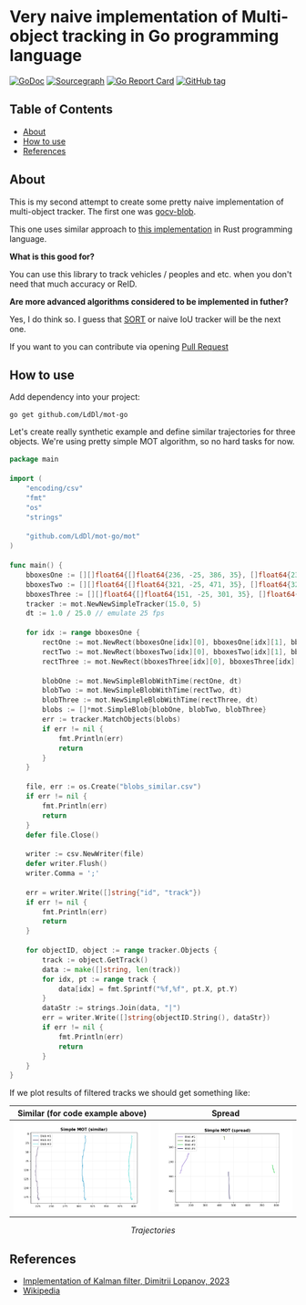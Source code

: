 # Very naive implementation of Multi-object tracking in Go programming language
[![GoDoc](https://godoc.org/github.com/LdDl/mot-go?status.svg)](https://godoc.org/github.com/LdDl/mot-go)
[![Sourcegraph](https://sourcegraph.com/github.com/LdDl/mot-go/-/badge.svg)](https://sourcegraph.com/github.com/LdDl/mot-go?badge)
[![Go Report Card](https://goreportcard.com/badge/github.com/LdDl/mot-go)](https://goreportcard.com/report/github.com/LdDl/mot-go)
[![GitHub tag](https://img.shields.io/github/tag/LdDl/mot-go.svg)](https://github.com/LdDl/mot-go/releases)

## Table of Contents

- [About](#about)
- [How to use](#how-to-use)
- [References](#References)

## About

This is my second attempt to create some pretty naive implementation of multi-object tracker. The first one was [gocv-blob](https://github.com/LdDl/gocv-blob).

This one uses similar approach to [this implementation](https://github.com/LdDl/mot-rs) in Rust programming language.


**What is this good for?**

You can use this library to track vehicles / peoples and etc. when you don't need that much accuracy or ReID.

**Are more advanced algorithms considered to be implemented in futher?**

Yes, I do think so. I guess that [SORT](https://arxiv.org/abs/1602.00763) or naive IoU tracker will be the next one.

If you want to you can contribute via opening [Pull Request](https://github.com/LdDl/mot-go/compare)

## How to use

Add dependency into your project:
```shell
go get github.com/LdDl/mot-go
```

Let's create really synthetic example and define similar trajectories for three objects.
We're using pretty simple MOT algorithm, so no hard tasks for now.

```go
package main

import (
	"encoding/csv"
	"fmt"
	"os"
	"strings"

	"github.com/LdDl/mot-go/mot"
)

func main() {
	bboxesOne := [][]float64{[]float64{236, -25, 386, 35}, []float64{237, -24, 387, 36}, []float64{238, -22, 388, 38}, []float64{236, -20, 386, 40}, []float64{236, -19, 386, 41}, []float64{237, -18, 387, 42}, []float64{237, -18, 387, 42}, []float64{238, -17, 388, 43}, []float64{237, -14, 387, 46}, []float64{237, -14, 387, 46}, []float64{237, -12, 387, 48}, []float64{237, -12, 387, 48}, []float64{237, -11, 387, 49}, []float64{237, -11, 387, 49}, []float64{237, -10, 387, 50}, []float64{237, -10, 387, 50}, []float64{237, -8, 387, 52}, []float64{237, -8, 387, 52}, []float64{236, -7, 386, 53}, []float64{236, -7, 386, 53}, []float64{236, -6, 386, 54}, []float64{236, -6, 386, 54}, []float64{236, -2, 386, 58}, []float64{235, 0, 385, 60}, []float64{236, 2, 386, 62}, []float64{236, 5, 386, 65}, []float64{236, 9, 386, 69}, []float64{235, 12, 385, 72}, []float64{235, 14, 385, 74}, []float64{233, 16, 383, 76}, []float64{232, 26, 382, 86}, []float64{233, 28, 383, 88}, []float64{233, 40, 383, 100}, []float64{233, 30, 383, 90}, []float64{232, 22, 382, 82}, []float64{232, 34, 382, 94}, []float64{232, 21, 382, 81}, []float64{233, 40, 383, 100}, []float64{232, 40, 382, 100}, []float64{232, 40, 382, 100}, []float64{232, 36, 382, 96}, []float64{232, 53, 382, 113}, []float64{232, 50, 382, 110}, []float64{233, 55, 383, 115}, []float64{232, 50, 382, 110}, []float64{234, 68, 384, 128}, []float64{231, 49, 381, 109}, []float64{232, 68, 382, 128}, []float64{231, 31, 381, 91}, []float64{232, 64, 382, 124}, []float64{233, 71, 383, 131}, []float64{231, 64, 381, 124}, []float64{231, 74, 381, 134}, []float64{231, 64, 381, 124}, []float64{230, 77, 380, 137}, []float64{232, 82, 382, 142}, []float64{232, 78, 382, 138}, []float64{232, 78, 382, 138}, []float64{231, 79, 381, 139}, []float64{231, 79, 381, 139}, []float64{231, 91, 381, 151}, []float64{232, 78, 382, 138}, []float64{232, 78, 382, 138}, []float64{233, 90, 383, 150}, []float64{232, 92, 382, 152}, []float64{232, 92, 382, 152}, []float64{233, 98, 383, 158}, []float64{232, 100, 382, 160}, []float64{231, 92, 381, 152}, []float64{233, 110, 383, 170}, []float64{234, 92, 384, 152}, []float64{234, 92, 384, 152}, []float64{234, 110, 384, 170}, []float64{234, 92, 384, 152}, []float64{233, 104, 383, 164}, []float64{234, 111, 384, 171}, []float64{234, 106, 384, 166}, []float64{234, 106, 384, 166}, []float64{233, 124, 383, 184}, []float64{236, 125, 386, 185}, []float64{236, 125, 386, 185}, []float64{232, 120, 382, 180}, []float64{236, 131, 386, 191}, []float64{232, 132, 382, 192}, []float64{238, 139, 388, 199}, []float64{236, 141, 386, 201}, []float64{232, 151, 382, 211}, []float64{236, 145, 386, 205}, []float64{236, 145, 386, 205}, []float64{231, 133, 381, 193}, []float64{237, 148, 387, 208}, []float64{237, 148, 387, 208}, []float64{237, 148, 387, 208}, []float64{237, 148, 387, 208}, []float64{237, 148, 387, 208}, []float64{237, 148, 387, 208}, []float64{237, 148, 387, 208}, []float64{237, 148, 387, 208}, []float64{237, 148, 387, 208}, []float64{237, 148, 387, 208}, []float64{237, 148, 387, 208}, []float64{237, 148, 387, 208}, []float64{237, 148, 387, 208}, []float64{237, 148, 387, 208}, []float64{237, 148, 387, 208}, []float64{237, 148, 387, 208}, []float64{237, 148, 387, 208}, []float64{237, 148, 387, 208}, []float64{237, 148, 387, 208}, []float64{237, 148, 387, 208}, []float64{237, 148, 387, 208}, []float64{237, 148, 387, 208}}
	bboxesTwo := [][]float64{[]float64{321, -25, 471, 35}, []float64{322, -24, 472, 36}, []float64{323, -22, 473, 38}, []float64{321, -20, 471, 40}, []float64{321, -19, 471, 41}, []float64{322, -18, 472, 42}, []float64{322, -18, 472, 42}, []float64{323, -17, 473, 43}, []float64{322, -14, 472, 46}, []float64{322, -14, 472, 46}, []float64{322, -12, 472, 48}, []float64{322, -12, 472, 48}, []float64{322, -11, 472, 49}, []float64{322, -11, 472, 49}, []float64{322, -10, 472, 50}, []float64{322, -10, 472, 50}, []float64{322, -8, 472, 52}, []float64{322, -8, 472, 52}, []float64{321, -7, 471, 53}, []float64{321, -7, 471, 53}, []float64{321, -6, 471, 54}, []float64{321, -6, 471, 54}, []float64{321, -2, 471, 58}, []float64{320, 0, 470, 60}, []float64{321, 2, 471, 62}, []float64{321, 5, 471, 65}, []float64{321, 9, 471, 69}, []float64{320, 12, 470, 72}, []float64{320, 14, 470, 74}, []float64{318, 16, 468, 76}, []float64{317, 26, 467, 86}, []float64{318, 28, 468, 88}, []float64{318, 40, 468, 100}, []float64{318, 30, 468, 90}, []float64{317, 22, 467, 82}, []float64{317, 34, 467, 94}, []float64{317, 21, 467, 81}, []float64{318, 40, 468, 100}, []float64{317, 40, 467, 100}, []float64{317, 40, 467, 100}, []float64{317, 36, 467, 96}, []float64{317, 53, 467, 113}, []float64{317, 50, 467, 110}, []float64{318, 55, 468, 115}, []float64{317, 50, 467, 110}, []float64{319, 68, 469, 128}, []float64{316, 49, 466, 109}, []float64{317, 68, 467, 128}, []float64{316, 31, 466, 91}, []float64{317, 64, 467, 124}, []float64{318, 71, 468, 131}, []float64{316, 64, 466, 124}, []float64{316, 74, 466, 134}, []float64{316, 64, 466, 124}, []float64{315, 77, 465, 137}, []float64{317, 82, 467, 142}, []float64{317, 78, 467, 138}, []float64{317, 78, 467, 138}, []float64{316, 79, 466, 139}, []float64{316, 79, 466, 139}, []float64{316, 91, 466, 151}, []float64{317, 78, 467, 138}, []float64{317, 78, 467, 138}, []float64{318, 90, 468, 150}, []float64{317, 92, 467, 152}, []float64{317, 92, 467, 152}, []float64{318, 98, 468, 158}, []float64{317, 100, 467, 160}, []float64{316, 92, 466, 152}, []float64{318, 110, 468, 170}, []float64{319, 92, 469, 152}, []float64{319, 92, 469, 152}, []float64{319, 110, 469, 170}, []float64{319, 92, 469, 152}, []float64{318, 104, 468, 164}, []float64{319, 111, 469, 171}, []float64{319, 106, 469, 166}, []float64{319, 106, 469, 166}, []float64{318, 124, 468, 184}, []float64{321, 125, 471, 185}, []float64{321, 125, 471, 185}, []float64{317, 120, 467, 180}, []float64{321, 131, 471, 191}, []float64{317, 132, 467, 192}, []float64{323, 139, 473, 199}, []float64{321, 141, 471, 201}, []float64{317, 151, 467, 211}, []float64{321, 145, 471, 205}, []float64{321, 145, 471, 205}, []float64{316, 133, 466, 193}, []float64{322, 148, 472, 208}, []float64{322, 148, 472, 208}, []float64{322, 148, 472, 208}, []float64{322, 148, 472, 208}, []float64{322, 148, 472, 208}, []float64{322, 148, 472, 208}, []float64{322, 148, 472, 208}, []float64{322, 148, 472, 208}, []float64{322, 148, 472, 208}, []float64{322, 148, 472, 208}, []float64{322, 148, 472, 208}, []float64{322, 148, 472, 208}, []float64{322, 148, 472, 208}, []float64{322, 148, 472, 208}, []float64{322, 148, 472, 208}, []float64{322, 148, 472, 208}, []float64{322, 148, 472, 208}, []float64{322, 148, 472, 208}, []float64{322, 148, 472, 208}, []float64{322, 148, 472, 208}, []float64{322, 148, 472, 208}, []float64{322, 148, 472, 208}}
	bboxesThree := [][]float64{[]float64{151, -25, 301, 35}, []float64{152, -24, 302, 36}, []float64{153, -22, 303, 38}, []float64{151, -20, 301, 40}, []float64{151, -19, 301, 41}, []float64{152, -18, 302, 42}, []float64{152, -18, 302, 42}, []float64{153, -17, 303, 43}, []float64{152, -14, 302, 46}, []float64{152, -14, 302, 46}, []float64{152, -12, 302, 48}, []float64{152, -12, 302, 48}, []float64{152, -11, 302, 49}, []float64{152, -11, 302, 49}, []float64{152, -10, 302, 50}, []float64{152, -10, 302, 50}, []float64{152, -8, 302, 52}, []float64{152, -8, 302, 52}, []float64{151, -7, 301, 53}, []float64{151, -7, 301, 53}, []float64{151, -6, 301, 54}, []float64{151, -6, 301, 54}, []float64{151, -2, 301, 58}, []float64{150, 0, 300, 60}, []float64{151, 2, 301, 62}, []float64{151, 5, 301, 65}, []float64{151, 9, 301, 69}, []float64{150, 12, 300, 72}, []float64{150, 14, 300, 74}, []float64{148, 16, 298, 76}, []float64{147, 26, 297, 86}, []float64{148, 28, 298, 88}, []float64{148, 40, 298, 100}, []float64{148, 30, 298, 90}, []float64{147, 22, 297, 82}, []float64{147, 34, 297, 94}, []float64{147, 21, 297, 81}, []float64{148, 40, 298, 100}, []float64{147, 40, 297, 100}, []float64{147, 40, 297, 100}, []float64{147, 36, 297, 96}, []float64{147, 53, 297, 113}, []float64{147, 50, 297, 110}, []float64{148, 55, 298, 115}, []float64{147, 50, 297, 110}, []float64{149, 68, 299, 128}, []float64{146, 49, 296, 109}, []float64{147, 68, 297, 128}, []float64{146, 31, 296, 91}, []float64{147, 64, 297, 124}, []float64{148, 71, 298, 131}, []float64{146, 64, 296, 124}, []float64{146, 74, 296, 134}, []float64{146, 64, 296, 124}, []float64{145, 77, 295, 137}, []float64{147, 82, 297, 142}, []float64{147, 78, 297, 138}, []float64{147, 78, 297, 138}, []float64{146, 79, 296, 139}, []float64{146, 79, 296, 139}, []float64{146, 91, 296, 151}, []float64{147, 78, 297, 138}, []float64{147, 78, 297, 138}, []float64{148, 90, 298, 150}, []float64{147, 92, 297, 152}, []float64{147, 92, 297, 152}, []float64{148, 98, 298, 158}, []float64{147, 100, 297, 160}, []float64{146, 92, 296, 152}, []float64{148, 110, 298, 170}, []float64{149, 92, 299, 152}, []float64{149, 92, 299, 152}, []float64{149, 110, 299, 170}, []float64{149, 92, 299, 152}, []float64{148, 104, 298, 164}, []float64{149, 111, 299, 171}, []float64{149, 106, 299, 166}, []float64{149, 106, 299, 166}, []float64{148, 124, 298, 184}, []float64{151, 125, 301, 185}, []float64{151, 125, 301, 185}, []float64{147, 120, 297, 180}, []float64{151, 131, 301, 191}, []float64{147, 132, 297, 192}, []float64{153, 139, 303, 199}, []float64{151, 141, 301, 201}, []float64{147, 151, 297, 211}, []float64{151, 145, 301, 205}, []float64{151, 145, 301, 205}, []float64{146, 133, 296, 193}, []float64{152, 148, 302, 208}, []float64{152, 148, 302, 208}, []float64{152, 148, 302, 208}, []float64{152, 148, 302, 208}, []float64{152, 148, 302, 208}, []float64{152, 148, 302, 208}, []float64{152, 148, 302, 208}, []float64{152, 148, 302, 208}, []float64{152, 148, 302, 208}, []float64{152, 148, 302, 208}, []float64{152, 148, 302, 208}, []float64{152, 148, 302, 208}, []float64{152, 148, 302, 208}, []float64{152, 148, 302, 208}, []float64{152, 148, 302, 208}, []float64{152, 148, 302, 208}, []float64{152, 148, 302, 208}, []float64{152, 148, 302, 208}, []float64{152, 148, 302, 208}, []float64{152, 148, 302, 208}, []float64{152, 148, 302, 208}, []float64{152, 148, 302, 208}}
	tracker := mot.NewNewSimpleTracker(15.0, 5)
	dt := 1.0 / 25.0 // emulate 25 fps

	for idx := range bboxesOne {
		rectOne := mot.NewRect(bboxesOne[idx][0], bboxesOne[idx][1], bboxesOne[idx][2]-bboxesOne[idx][0], bboxesOne[idx][3]-bboxesOne[idx][1])
		rectTwo := mot.NewRect(bboxesTwo[idx][0], bboxesTwo[idx][1], bboxesTwo[idx][2]-bboxesTwo[idx][0], bboxesTwo[idx][3]-bboxesTwo[idx][1])
		rectThree := mot.NewRect(bboxesThree[idx][0], bboxesThree[idx][1], bboxesThree[idx][2]-bboxesThree[idx][0], bboxesThree[idx][3]-bboxesThree[idx][1])

		blobOne := mot.NewSimpleBlobWithTime(rectOne, dt)
		blobTwo := mot.NewSimpleBlobWithTime(rectTwo, dt)
		blobThree := mot.NewSimpleBlobWithTime(rectThree, dt)
		blobs := []*mot.SimpleBlob{blobOne, blobTwo, blobThree}
		err := tracker.MatchObjects(blobs)
		if err != nil {
			fmt.Println(err)
			return
		}
	}

	file, err := os.Create("blobs_similar.csv")
	if err != nil {
		fmt.Println(err)
		return
	}
	defer file.Close()

	writer := csv.NewWriter(file)
	defer writer.Flush()
	writer.Comma = ';'

	err = writer.Write([]string{"id", "track"})
	if err != nil {
		fmt.Println(err)
		return
	}

	for objectID, object := range tracker.Objects {
		track := object.GetTrack()
		data := make([]string, len(track))
		for idx, pt := range track {
			data[idx] = fmt.Sprintf("%f,%f", pt.X, pt.Y)
		}
		dataStr := strings.Join(data, "|")
		err = writer.Write([]string{objectID.String(), dataStr})
		if err != nil {
			fmt.Println(err)
			return
		}
	}
}

```

If we plot results of filtered tracks we should get something like:

Similar (for code example above)            |  Spread
:-------------------------:|:-------------------------:
<img src="data/mot_simple_similar.png" width="640">  |  <img src="data/mot_simple_spread.png" width="640">

<p style="text-align: center;"><i>Trajectories</i></p>

## References
- [Implementation of Kalman filter, Dimitrii Lopanov, 2023](https://github.com/LdDl/kalman-filter#implementation-of-discrete-kalman-filter-for-object-tracking-purposes)
- [Wikipedia](https://en.wikipedia.org/wiki/Multiple_object_tracking)
